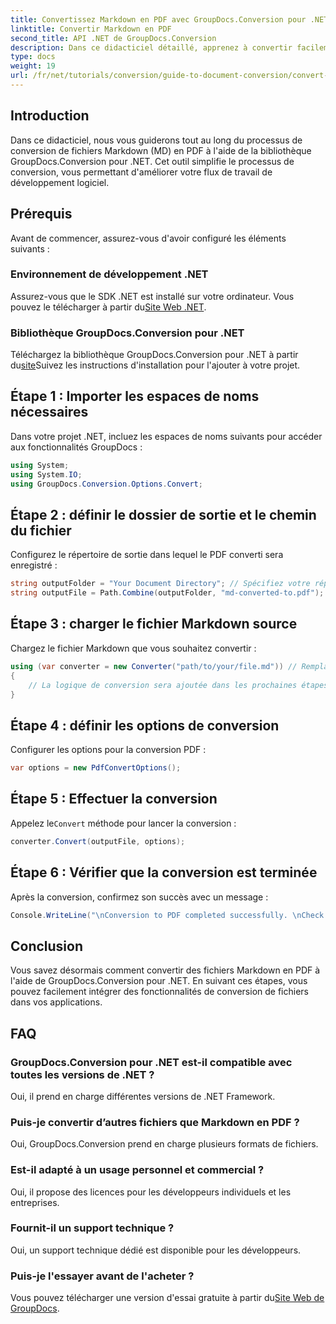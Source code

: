 ```yaml
---
title: Convertissez Markdown en PDF avec GroupDocs.Conversion pour .NET
linktitle: Convertir Markdown en PDF
second_title: API .NET de GroupDocs.Conversion
description: Dans ce didacticiel détaillé, apprenez à convertir facilement des fichiers Markdown (MD) en Portable Document Format (PDF) à l'aide de la bibliothèque GroupDocs.Conversion pour .NET.
type: docs
weight: 19
url: /fr/net/tutorials/conversion/guide-to-document-conversion/convert-markdown-to-pdf/
---
```

## Introduction

Dans ce didacticiel, nous vous guiderons tout au long du processus de conversion de fichiers Markdown (MD) en PDF à l'aide de la bibliothèque GroupDocs.Conversion pour .NET. Cet outil simplifie le processus de conversion, vous permettant d'améliorer votre flux de travail de développement logiciel.

## Prérequis

Avant de commencer, assurez-vous d'avoir configuré les éléments suivants :

### Environnement de développement .NET
 Assurez-vous que le SDK .NET est installé sur votre ordinateur. Vous pouvez le télécharger à partir du[Site Web .NET](https://dotnet.microsoft.com/download).

### Bibliothèque GroupDocs.Conversion pour .NET
Téléchargez la bibliothèque GroupDocs.Conversion pour .NET à partir du[site](https://releases.groupdocs.com/conversion/net/)Suivez les instructions d'installation pour l'ajouter à votre projet.

## Étape 1 : Importer les espaces de noms nécessaires
Dans votre projet .NET, incluez les espaces de noms suivants pour accéder aux fonctionnalités GroupDocs :

```csharp
using System;
using System.IO;
using GroupDocs.Conversion.Options.Convert;
```

## Étape 2 : définir le dossier de sortie et le chemin du fichier
Configurez le répertoire de sortie dans lequel le PDF converti sera enregistré :

```csharp
string outputFolder = "Your Document Directory"; // Spécifiez votre répertoire de sortie
string outputFile = Path.Combine(outputFolder, "md-converted-to.pdf");
```

## Étape 3 : charger le fichier Markdown source
Chargez le fichier Markdown que vous souhaitez convertir :

```csharp
using (var converter = new Converter("path/to/your/file.md")) // Remplacez par le chemin de votre fichier MD
{
    // La logique de conversion sera ajoutée dans les prochaines étapes
}
```

## Étape 4 : définir les options de conversion
Configurer les options pour la conversion PDF :

```csharp
var options = new PdfConvertOptions();
```

## Étape 5 : Effectuer la conversion
 Appelez le`Convert` méthode pour lancer la conversion :

```csharp
converter.Convert(outputFile, options);
```

## Étape 6 : Vérifier que la conversion est terminée
Après la conversion, confirmez son succès avec un message :

```csharp
Console.WriteLine("\nConversion to PDF completed successfully. \nCheck output in {0}", outputFolder);
```

## Conclusion
Vous savez désormais comment convertir des fichiers Markdown en PDF à l'aide de GroupDocs.Conversion pour .NET. En suivant ces étapes, vous pouvez facilement intégrer des fonctionnalités de conversion de fichiers dans vos applications.

## FAQ

### GroupDocs.Conversion pour .NET est-il compatible avec toutes les versions de .NET ?
Oui, il prend en charge différentes versions de .NET Framework.

### Puis-je convertir d’autres fichiers que Markdown en PDF ?
Oui, GroupDocs.Conversion prend en charge plusieurs formats de fichiers.

### Est-il adapté à un usage personnel et commercial ?
Oui, il propose des licences pour les développeurs individuels et les entreprises.

### Fournit-il un support technique ?
Oui, un support technique dédié est disponible pour les développeurs.

### Puis-je l'essayer avant de l'acheter ?
 Vous pouvez télécharger une version d'essai gratuite à partir du[Site Web de GroupDocs](https://releases.groupdocs.com/conversion/net/).